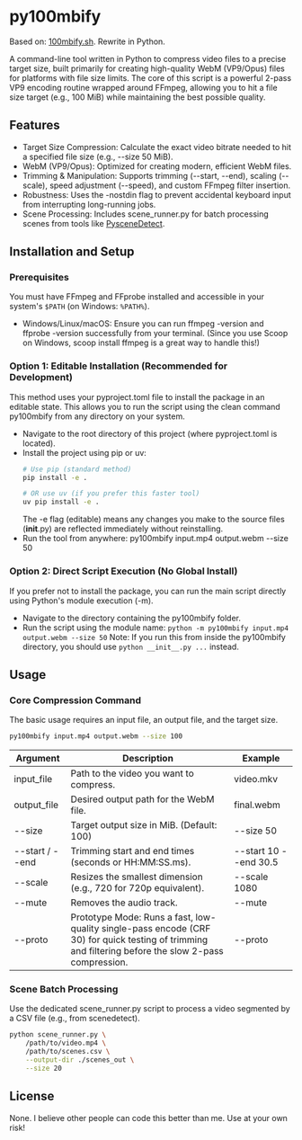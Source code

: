 # py100mbify

Based on: [100mbify.sh](https://gist.github.com/gphg/b1b0dc152bf60a606afd6dbf55c33319).
Rewrite in Python.

A command-line tool written in Python to compress video files to a precise target size, built primarily for creating high-quality WebM (VP9/Opus) files for platforms with file size limits.
The core of this script is a powerful 2-pass VP9 encoding routine wrapped around FFmpeg, allowing you to hit a file size target (e.g., 100 MiB) while maintaining the best possible quality.

## Features

 * Target Size Compression: Calculate the exact video bitrate needed to hit a specified file size (e.g., --size 50 MiB).
 * WebM (VP9/Opus): Optimized for creating modern, efficient WebM files.
 * Trimming & Manipulation: Supports trimming (--start, --end), scaling (--scale), speed adjustment (--speed), and custom FFmpeg filter insertion.
 * Robustness: Uses the -nostdin flag to prevent accidental keyboard input from interrupting long-running jobs.
 * Scene Processing: Includes scene_runner.py for batch processing scenes from tools like [PysceneDetect](https://github.com/Breakthrough/PySceneDetect).

## Installation and Setup

### Prerequisites
You must have FFmpeg and FFprobe installed and accessible in your system's `$PATH` (on Windows: `%PATH%`).
 * Windows/Linux/macOS: Ensure you can run ffmpeg -version and ffprobe -version successfully from your terminal. (Since you use Scoop on Windows, scoop install ffmpeg is a great way to handle this!)

### Option 1: Editable Installation (Recommended for Development)
This method uses your pyproject.toml file to install the package in an editable state. This allows you to run the script using the clean command py100mbify from any directory on your system.
 * Navigate to the root directory of this project (where pyproject.toml is located).
 * Install the project using pip or uv:
   ```bash
   # Use pip (standard method)
   pip install -e .

   # OR use uv (if you prefer this faster tool)
   uv pip install -e .
   ```
   The -e flag (editable) means any changes you make to the source files (__init__.py) are reflected immediately without reinstalling.
 * Run the tool from anywhere:
   py100mbify input.mp4 output.webm --size 50

### Option 2: Direct Script Execution (No Global Install)
If you prefer not to install the package, you can run the main script directly using Python's module execution (-m).
 * Navigate to the directory containing the py100mbify folder.
 * Run the script using the module name:
   ```python -m py100mbify input.mp4 output.webm --size 50```
   Note: If you run this from inside the py100mbify directory, you should use `python __init__.py ...` instead.

## Usage

### Core Compression Command
The basic usage requires an input file, an output file, and the target size.
```bash
py100mbify input.mp4 output.webm --size 100
```

| Argument | Description | Example |
|---|---|---|
| input_file | Path to the video you want to compress. | video.mkv |
| output_file | Desired output path for the WebM file. | final.webm |
| --size | Target output size in MiB. (Default: 100) | --size 50 |
| --start / --end | Trimming start and end times (seconds or HH:MM:SS.ms). | --start 10 --end 30.5 |
| --scale | Resizes the smallest dimension (e.g., 720 for 720p equivalent). | --scale 1080 |
| --mute | Removes the audio track. | --mute |
| --proto | Prototype Mode: Runs a fast, low-quality single-pass encode (CRF 30) for quick testing of trimming and filtering before the slow 2-pass compression. | --proto |

### Scene Batch Processing
Use the dedicated scene_runner.py script to process a video segmented by a CSV file (e.g., from scenedetect).
```bash
python scene_runner.py \
    /path/to/video.mp4 \
    /path/to/scenes.csv \
    --output-dir ./scenes_out \
    --size 20
```

## License
None. I believe other people can code this better than me. Use at your own risk!
